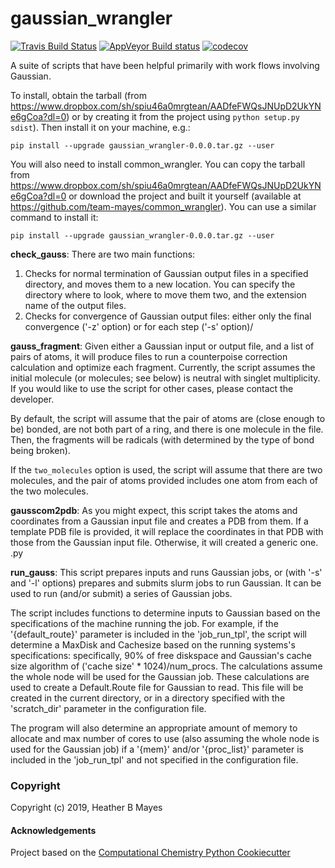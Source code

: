 gaussian_wrangler
==============================
[//]: # (Badges)
[![Travis Build Status](https://travis-ci.org/REPLACE_WITH_OWNER_ACCOUNT/gaussian_wrangler.png)](https://travis-ci.org/REPLACE_WITH_OWNER_ACCOUNT/gaussian_wrangler)
[![AppVeyor Build status](https://ci.appveyor.com/api/projects/status/REPLACE_WITH_APPVEYOR_LINK/branch/master?svg=true)](https://ci.appveyor.com/project/REPLACE_WITH_OWNER_ACCOUNT/gaussian_wrangler/branch/master)
[![codecov](https://codecov.io/gh/REPLACE_WITH_OWNER_ACCOUNT/gaussian_wrangler/branch/master/graph/badge.svg)](https://codecov.io/gh/REPLACE_WITH_OWNER_ACCOUNT/gaussian_wrangler/branch/master)

A suite of scripts that have been helpful primarily with work flows involving Gaussian.

To install, obtain the tarball (from https://www.dropbox.com/sh/spiu46a0mrgtean/AADfeFWQsJNUpD2UkYNe6gCoa?dl=0)
or by creating it from the project using `python setup.py sdist`). Then install it on your machine, e.g.:

`pip install --upgrade gaussian_wrangler-0.0.0.tar.gz --user`
    
You will also need to install common_wrangler. You can copy the tarball from 
https://www.dropbox.com/sh/spiu46a0mrgtean/AADfeFWQsJNUpD2UkYNe6gCoa?dl=0 or download the project 
and built it yourself (available at https://github.com/team-mayes/common_wrangler). You can use a similar command to install it:

`pip install --upgrade gaussian_wrangler-0.0.0.tar.gz --user`

**check_gauss**: There are two main functions:
1) Checks for normal termination of Gaussian output files in a specified directory, and moves them to a new location.
You can specify the directory where to look, where to move them two, and the extension name of the output files.
2) Checks for convergence of Gaussian output files: either only the final convergence ('-z' option) or for each step 
('-s' option)/

**gauss_fragment**: Given either a Gaussian input or output file, and a list of pairs of atoms, it will produce files 
to run a counterpoise correction calculation and optimize each fragment. Currently, the script assumes 
the initial molecule (or molecules; see below) is neutral with singlet multiplicity. If you would like to use the script 
for other cases, please contact the developer.
 
By default, the script will assume that the pair of atoms are (close enough to be) bonded, are not both part of a ring, 
and there is one molecule in the file. Then, the fragments will be radicals (with determined by the type of bond being 
broken). 

If the `two_molecules` option is used, the script will assume that there are two molecules, and the pair of atoms 
provided includes
one atom from each of the two molecules. 

**gausscom2pdb**: As you might expect, this script takes the atoms and coordinates from a Gaussian input file and 
creates a PDB from them. If a template PDB file is provided, it will replace the coordinates in that PDB with those
from the Gaussian input file. Otherwise, it will created a generic one. .py

**run_gauss**: This script prepares inputs and runs Gaussian jobs, or (with '-s' and '-l' options) prepares and submits
slurm jobs to run Gaussian. It can be used to run (and/or submit) a series of Gaussian jobs.

The script includes functions to determine inputs to Gaussian based on the specifications of the machine running the 
job. For example, if the '{default_route}' parameter is included in the 'job_run_tpl', the script will 
determine a MaxDisk and Cachesize based on the running systems's specifications: specifically, 90% of free diskspace 
and Gaussian's cache size algorithm of ('cache size' * 1024)/num_procs. The calculations assume the whole node will be 
used for the Gaussian job.  These calculations are used to create a Default.Route file for Gaussian to read. This file 
will be created in the current directory, or in a directory specified with the 'scratch_dir' parameter in the 
configuration file.

The program will also determine an appropriate amount of memory to allocate and max number of cores to use (also 
assuming the whole node is used for the Gaussian job) if a '{mem}' and/or '{proc_list}' parameter is included in the 
'job_run_tpl' and not specified in the configuration file.


### Copyright

Copyright (c) 2019, Heather B Mayes


#### Acknowledgements
 
Project based on the 
[Computational Chemistry Python Cookiecutter](https://github.com/choderalab/cookiecutter-python-comp-chem)
